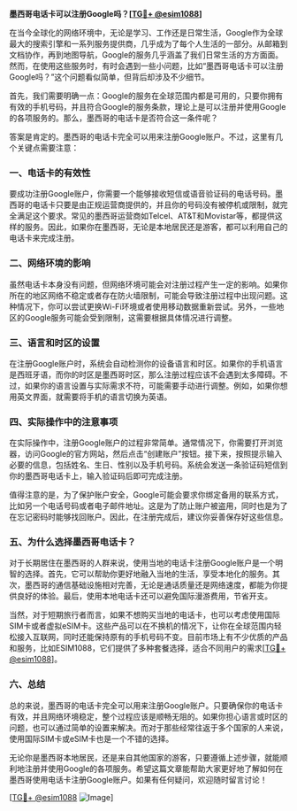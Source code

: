 **墨西哥电话卡可以注册Google吗？[[TG💪+ @esim1088](https://t.me/s/esim1088)]**

在当今全球化的网络环境中，无论是学习、工作还是日常生活，Google作为全球最大的搜索引擎和一系列服务提供商，几乎成为了每个人生活的一部分。从邮箱到文档协作，再到地图导航，Google的服务几乎涵盖了我们日常生活的方方面面。然而，在使用这些服务时，有时会遇到一些小问题，比如“墨西哥电话卡可以注册Google吗？”这个问题看似简单，但背后却涉及不少细节。

首先，我们需要明确一点：Google的服务在全球范围内都是可用的，只要你拥有有效的手机号码，并且符合Google的服务条款，理论上是可以注册并使用Google的各项服务的。那么，墨西哥的电话卡是否符合这一条件呢？

答案是肯定的。墨西哥的电话卡完全可以用来注册Google账户。不过，这里有几个关键点需要注意：

### **一、电话卡的有效性**
要成功注册Google账户，你需要一个能够接收短信或语音验证码的电话号码。墨西哥的电话卡只要是由正规运营商提供的，并且你的号码没有被停机或限制，就完全满足这个要求。常见的墨西哥运营商如Telcel、AT&T和Movistar等，都提供这样的服务。因此，如果你在墨西哥，无论是本地居民还是游客，都可以利用自己的电话卡来完成注册。

### **二、网络环境的影响**
虽然电话卡本身没有问题，但网络环境可能会对注册过程产生一定的影响。如果你所在的地区网络不稳定或者存在防火墙限制，可能会导致注册过程中出现问题。这种情况下，你可以尝试更换Wi-Fi环境或者使用移动数据重新尝试。另外，一些地区的Google服务可能会受到限制，这需要根据具体情况进行调整。

### **三、语言和时区的设置**
在注册Google账户时，系统会自动检测你的设备语言和时区。如果你的手机语言是西班牙语，而你的时区是墨西哥时区，那么注册过程应该不会遇到太多障碍。不过，如果你的语言设置与实际需求不符，可能需要手动进行调整。例如，如果你想用英文界面，就需要将手机的语言切换为英语。

### **四、实际操作中的注意事项**
在实际操作中，注册Google账户的过程非常简单。通常情况下，你需要打开浏览器，访问Google的官方网站，然后点击“创建账户”按钮。接下来，按照提示输入必要的信息，包括姓名、生日、性别以及手机号码。系统会发送一条验证码短信到你的墨西哥电话卡上，输入验证码后即可完成注册。

值得注意的是，为了保护账户安全，Google可能会要求你绑定备用的联系方式，比如另一个电话号码或者电子邮件地址。这是为了防止账户被盗用，同时也是为了在忘记密码时能够找回账户。因此，在注册完成后，建议你妥善保存好这些信息。

### **五、为什么选择墨西哥电话卡？**
对于长期居住在墨西哥的人群来说，使用当地的电话卡注册Google账户是一个明智的选择。首先，它可以帮助你更好地融入当地的生活，享受本地化的服务。其次，墨西哥的通信基础设施相对完善，无论是通话质量还是网络速度，都能为你提供良好的体验。最后，使用本地电话卡还可以避免国际漫游费用，节省开支。

当然，对于短期旅行者而言，如果不想购买当地的电话卡，也可以考虑使用国际SIM卡或者虚拟eSIM卡。这些产品可以在不换机的情况下，让你在全球范围内轻松接入互联网，同时还能保持原有的手机号码不变。目前市场上有不少优质的产品和服务，比如ESIM1088，它们提供了多种套餐选择，适合不同用户的需求[[TG💪+ @esim1088](https://t.me/s/esim1088)]。

### **六、总结**
总的来说，墨西哥的电话卡完全可以用来注册Google账户。只要确保你的电话卡有效，并且网络环境稳定，整个过程应该是顺畅无阻的。如果你担心语言或时区的问题，也可以通过简单的设置来解决。而对于那些经常往返于多个国家的人来说，使用国际SIM卡或eSIM卡也是一个不错的选择。

无论你是墨西哥本地居民，还是来自其他国家的游客，只要遵循上述步骤，就能顺利地注册并使用Google的各项服务。希望这篇文章能帮助大家更好地了解如何在墨西哥使用电话卡注册Google账户。如果有任何疑问，欢迎随时留言讨论！

[[TG💪+ @esim1088](https://t.me/s/esim1088) ![Image](https://i.postimg.cc/4NQfJmqS/Snipaste-2025-05-13-00-14-12.png)]